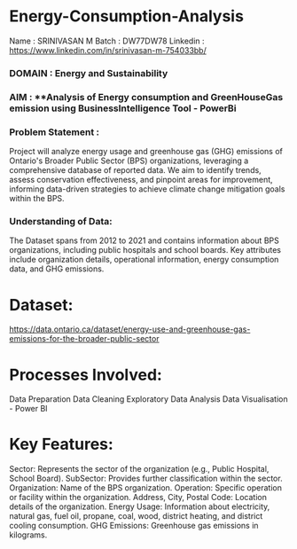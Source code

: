 # Energy-Consumption-Analysis
Name : SRINIVASAN M
Batch : DW77DW78
Linkedin : https://www.linkedin.com/in/srinivasan-m-754033bb/
### **DOMAIN** : **Energy and Sustainability**
### **AIM** : **Analysis of Energy consumption and GreenHouseGas emission using BusinessIntelligence Tool - PowerBi

### **Problem Statement :**
Project will analyze energy usage and greenhouse gas (GHG) emissions of Ontario's Broader Public Sector (BPS) organizations, leveraging a comprehensive database of reported data. We aim to identify trends, assess conservation effectiveness, and pinpoint areas for improvement, informing data-driven strategies to achieve climate change mitigation goals within the BPS.

### **Understanding of Data:**
The Dataset spans from 2012 to 2021 and contains information about BPS organizations, including public hospitals and school boards. Key attributes include organization details, operational information, energy consumption data, and GHG emissions.

# Dataset:
https://data.ontario.ca/dataset/energy-use-and-greenhouse-gas-emissions-for-the-broader-public-sector

# Processes Involved:
Data Preparation
Data Cleaning
Exploratory Data Analysis
Data Visualisation - Power BI

# Key Features:
Sector: Represents the sector of the organization (e.g., Public Hospital, School Board).
SubSector: Provides further classification within the sector.
Organization: Name of the BPS organization.
Operation: Specific operation or facility within the organization.
Address, City, Postal Code: Location details of the organization.
Energy Usage: Information about electricity, natural gas, fuel oil, propane, coal, wood, district heating, and district cooling consumption.
GHG Emissions: Greenhouse gas emissions in kilograms.
